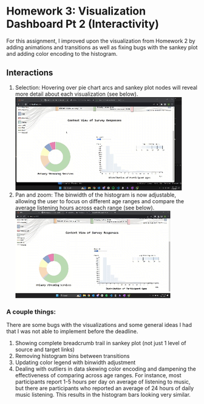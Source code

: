 # Homework 3:  Visualization Dashboard Pt 2 (Interactivity)
For this assignment, I improved upon the visualization from Homework 2 by adding animations and transitions as well as fixing bugs with the sankey plot and adding color encoding to the histogram. 

## Interactions
1. Selection: Hovering over pie chart arcs and sankey plot nodes will reveal more detail about each visualization (see below).
![](/Homework3/amaustin/demo/demo-1.gif)
2. Pan and zoom: The binwidth of the histogram is now adjustable, allowing the user to focus on different age ranges and compare the average listening hours across each range (see below).
![](/Homework3/amaustin/demo/demo-2.gif)


### A couple things:
There are some bugs with the visualizations and some general ideas I had that I was not able to implement before the deadline.
1. Showing complete breadcrumb trail in sankey plot (not just 1 level of source and target links)
2. Removing histogram bins between transitions
3. Updating color legend with binwidth adjustment
4. Dealing with outliers in data skewing color encoding and dampening the effectiveness of comparing across age ranges. For instance, most participants report 1-5 hours per day on average of listening to music, but there are participants who reported an average of 24 hours of daily music listening. This results in the histogram bars looking very similar.